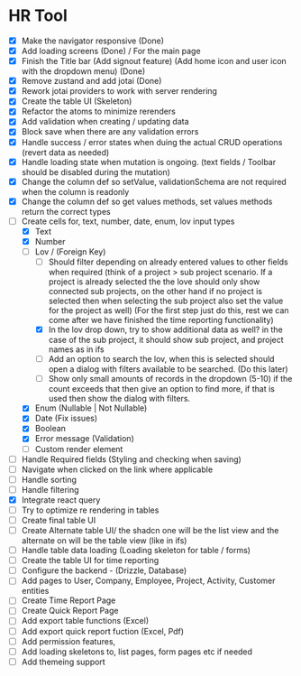 # HR Tool

- [x] Make the navigator responsive (Done)
- [x] Add loading screens (Done) / For the main page
- [x] Finish the Title bar (Add signout feature) (Add home icon and user icon with the dropdown menu) (Done)
- [x] Remove zustand and add jotai (Done)
- [x] Rework jotai providers to work with server rendering
- [x] Create the table UI (Skeleton)
- [x] Refactor the atoms to minimize rerenders
- [x] Add validation when creating / updating data
- [x] Block save when there are any validation errors
- [x] Handle success / error states when duing the actual CRUD operations (revert data as needed)
- [x] Handle loading state when mutation is ongoing. (text fields / Toolbar should be disabled during the mutation)
- [x] Change the column def so setValue, validationSchema are not required when the column is readonly
- [x] Change the column def so get values methods, set values methods return the correct types
- [ ] Create cells for, text, number, date, enum, lov input types
  - [x] Text
  - [x] Number
  - [ ] Lov / (Foreign Key)
    - [ ] Should filter depending on already entered values to other fields when required (think of a project > sub project scenario. If a project is already selected the the love should only show connected sub projects, on the other hand if no project is selected then when selecting the sub project also set the value for the project as well) (For the first step just do this, rest we can come after we have finished the time reporting functionality)
    - [x] In the lov drop down, try to show additional data as well? in the case of the sub project, it should show sub project, and project names as in ifs
    - [ ] Add an option to search the lov, when this is selected should open a dialog with filters available to be searched. (Do this later)
    - [ ] Show only small amounts of records in the dropdown (5-10) if the count exceeds that then give an option to find more, if that is used then show the dialog with filters.
  - [x] Enum (Nullable | Not Nullable)
  - [x] Date (Fix issues)
  - [x] Boolean
  - [x] Error message (Validation)
  - [ ] Custom render element
- [ ] Handle Required fields (Styling and checking when saving)
- [ ] Navigate when clicked on the link where applicable 
- [ ] Handle sorting
- [ ] Handle filtering
- [x] Integrate react query
- [ ] Try to optimize re rendering in tables
- [ ] Create final table UI
- [ ] Create Alternate table UI/ the shadcn one will be the list view and the alternate on will be the table view (like in ifs)
- [ ] Handle table data loading (Loading skeleton for table / forms)
- [ ] Create the table UI for time reporting
- [ ] Configure the backend - (Drizzle, Database)
- [ ] Add pages to User, Company, Employee, Project, Activity, Customer entities
- [ ] Create Time Report Page
- [ ] Create Quick Report Page
- [ ] Add export table functions (Excel)
- [ ] Add export quick report fuction (Excel, Pdf)
- [ ] Add permission features,
- [ ] Add loading skeletons to, list pages, form pages etc if needed
- [ ] Add themeing support
